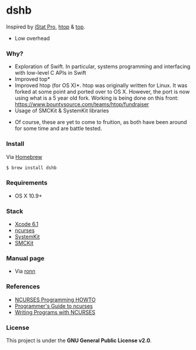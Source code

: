 dshb
====

Inspired by [iStat Pro](https://www.apple.com/downloads/dashboard/status/istatpro.html),
[htop](https://github.com/hishamhm/htop) & [top](http://opensource.apple.com/source/top/).

- Low overhead


### Why?

- Exploration of Swift. In particular, systems programming and interfacing with
  low-level C APIs in Swift
- Improved top*
- Improved htop (for OS X)*. htop was originally written for Linux. It was forked
  at some point and ported over to OS X. However, the port is now using what is
  a 5 year old fork. Working is being done on this front:
  https://www.bountysource.com/teams/htop/fundraiser
- Usage of SMCKit & SystemKit libraries 

* Of course, these are yet to come to fruition, as both have been around for
  some time and are battle tested.

### Install

Via [Homebrew](http://brew.sh)

```bash
$ brew install dshb
```


### Requirements

- OS X 10.9+


### Stack

- [Xcode 6.1](https://developer.apple.com/xcode/downloads/)
- [ncurses](https://www.gnu.org/software/ncurses/ncurses.html)
- [SystemKit](https://github.com/beltex/SystemKit)
- [SMCKit](https://github.com/beltex/SMCKit)


### Manual page

- Via [ronn](https://github.com/rtomayko/ronn)


### References

- [NCURSES Programming HOWTO](http://www.tldp.org/HOWTO/NCURSES-Programming-HOWTO/index.html)
- [Programmer's Guide to ncurses](http://www.c-for-dummies.com/ncurses/)
- [Writing Programs with NCURSES](http://invisible-island.net/ncurses/ncurses-intro.html)


### License

This project is under the **GNU General Public License v2.0**.
